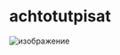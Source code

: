 # achtotutpisat
![изображение](https://github.com/user-attachments/assets/032a4e2d-61fb-4ed8-9a1b-5b3e32f43659)
